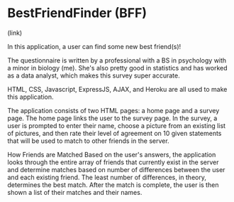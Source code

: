 # BestFriendFinder (BFF)
(link)

In this application, a user can find some new best friend(s)!

The questionnaire is written by a professional with a BS in psychology with a minor in biology (me). She's also pretty good in statistics and has worked as a data analyst, which makes this survey super accurate.

HTML, CSS, Javascript, ExpressJS, AJAX, and Heroku are all used to make this application.

The application consists of two HTML pages: a home page and a survey page. The home page links the user to the survey page.
In the survey, a user is prompted to enter their name, choose a picture from an existing list of pictures, and then rate their level of agreement on 10 given statements that will be used to match to other friends in the server.


How Friends are Matched
Based on the user's answers, the application looks through the entire array of friends that currently exist in the server and determine matches based on number of differences between the user and each existing friend. The least number of differences, in theory, determines the best match. After the match is complete, the user is then shown a list of their matches and their names.

